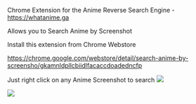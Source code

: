 Chrome Extension for the Anime Reverse Search Engine - https://whatanime.ga

Allows you to Search Anime by Screenshot

Install this extension from Chrome Webstore

https://chrome.google.com/webstore/detail/search-anime-by-screensho/gkamnldpllcbiidlfacaccdoadedncfp

Just right click on any Anime Screenshot to search
![](https://lh3.googleusercontent.com/ULU-_Y2rn7xcjbjHFdp96ovXZEFpZ8ctgL1CYZ2oe3MNzDazjccUNPiw75kH47LQyJxd1gIn=s640-h400-e365-rw)

![](https://lh3.googleusercontent.com/xV_yQoLZGW-dQGuOz2x0CAwQ-3quwOopDPQIfSjcOtLWxSii5ebElzmi1iEbNpaUywZBQoFx=s640-h400-e365-rw)



